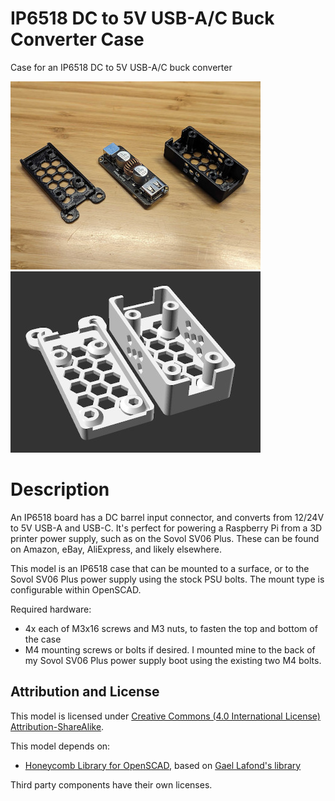 # IP6518 DC to 5V USB-A/C Buck Converter Case

Case for an IP6518 DC to 5V USB-A/C buck converter

![Photo](images/readme/photo1.jpg)
![Render](images/readme/render.jpg)

# Description

An IP6518 board has a DC barrel input connector, and converts from 12/24V to 5V
USB-A and USB-C. It's perfect for powering a Raspberry Pi from a 3D printer
power supply, such as on the Sovol SV06 Plus. These can be found on Amazon,
eBay, AliExpress, and likely elsewhere.

This model is an IP6518 case that can be mounted to a surface, or to the Sovol
SV06 Plus power supply using the stock PSU bolts. The mount type is configurable
within OpenSCAD.

Required hardware:

* 4x each of M3x16 screws and M3 nuts, to fasten the top and bottom of the case
* M4 mounting screws or bolts if desired. I mounted mine to the back of my Sovol
  SV06 Plus power supply boot using the existing two M4 bolts.

## Attribution and License

This model is licensed under
[Creative Commons (4.0 International License) Attribution-ShareAlike][license].

This model depends on:

* [Honeycomb Library for OpenSCAD][honeycomb-library-openscad], based on [Gael
  Lafond's library][honeycomb-library-openscad-upstream]

Third party components have their own licenses.


[honeycomb-library-openscad-upstream]: https://printables.com/model/263718
[honeycomb-library-openscad]: https://github.com/smkent/honeycomb-openscad
[license]: http://creativecommons.org/licenses/by-sa/4.0/
